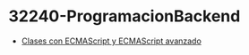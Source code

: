 # **32240-ProgramacionBackend**

- [Clases con ECMAScript y ECMAScript avanzado](1%20-%20Clases%20ECMAScript%20y%20ECMAScript%20avanzado/README.md)
